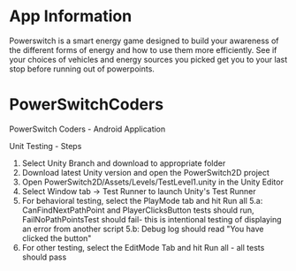 # App Information
<p>
  Powerswitch is a smart energy game designed to build your awareness of the different forms of energy and how to use them more efficiently. See if your choices of vehicles and energy sources you picked get you to your last stop before running out of powerpoints. 
</p>


# PowerSwitchCoders
PowerSwitch Coders - Android Application

Unit Testing - Steps
1. Select Unity Branch and download to appropriate folder
2. Download latest Unity version and open the PowerSwitch2D project
3. Open PowerSwitch2D/Assets/Levels/TestLevel1.unity in the Unity Editor
4. Select Window tab -> Test Runner to launch Unity's Test Runner
5. For behavioral testing, select the PlayMode tab and hit Run all
  5.a: CanFindNextPathPoint and PlayerClicksButton tests should run, FailNoPathPointsTest should fail- this is intentional testing of
  displaying an error from another script
  5.b: Debug log should read "You have clicked the button"
6. For other testing, select the EditMode Tab and hit Run all - all tests should pass
